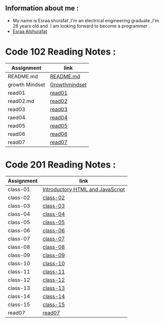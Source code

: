 
## Information about me :
- My name is Esraa shurafat ,I'm an electrical engineering graduate ,I'm 28 years old and  I am looking forward to become a programmer . 
- [Esraa Alshurafat ](https://github.com/EsraaShurafat)


# Code 102 Reading Notes :

|  Assignment  | link |
| --- | ----------- |
| README.md | [README.md ](https://esraashurafat.github.io/reading-notes/)   |
| growth Mindset | [Growthmindset ](https://esraashurafat.github.io/reading-notes/mindset)   |
| read01 | [read01](https://esraashurafat.github.io/reading-notes/read01) |
| read02.md | [read02](https://esraashurafat.github.io/reading-notes/read02) |
| read03 | [read03](https://esraashurafat.github.io/reading-notes/read03) |
|  raed04  | [read04](https://esraashurafat.github.io/reading-notes/read04) |
|  read05  | [read05](https://esraashurafat.github.io/reading-notes/read05) |
|  read06  | [read06](https://esraashurafat.github.io/reading-notes/read06) |
|  read07  | [read07](https://esraashurafat.github.io/reading-notes/read07) |  

# Code 201 Reading Notes :  


|  Assignment  | link |
| --- | ----------- |
| class-01 | [Introductory HTML and JavaScript ](https://esraashurafat.github.io/reading-notes/201/class-01)   |
| class-02 | [class-02 ]()   |
| class-03 | [class-03]() |
| class-04| [class-04]() |
| class-05 | [class-05]() |
|  class-06  | [class-06]() |
|  class-07  | [class-07]() |
|  class-08  | [class-08]() |
|  class-09  | [class-09]() |
|  class-10  | [class-10]() |   
|  class-11  | [class-11]() | 
|  class-12  | [class-12 ]() | 
|  class-13  | [class-13 ]() | 
|  class-14  | [class-14]() | 
|  class-15 | [class-15]() | 
|  read07  | [read07](https://esraashurafat.github.io/reading-notes/read07) |


